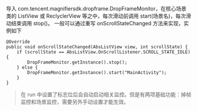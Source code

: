 导入 com.tencent.magnifiersdk.dropframe.DropFrameMonitor，在核心场景类的 ListView 或 ReclyclerView 等之中，每次滑动前调用 start(场景名)，每次滑动结束调用 stop()。
一般可以通过重写 onScrollStateChanged 方法来实现，实例如下
```
@Override
public void onScrollStateChanged(AbsListView view, int scrollState) {
    if (scrollState == AbsListView.OnScrollListener.SCROLL_STATE_IDLE) {
        DropFrameMonitor.getInstance().stop();
    } else {
        DropFrameMonitor.getInstance().start("MainActivity");
    }
}
```
>在 run 中设置了标志位后会自动启动相关监控。但是有两项基础功能：掉帧监控和场景监控，需要另外手动设置才能生效。